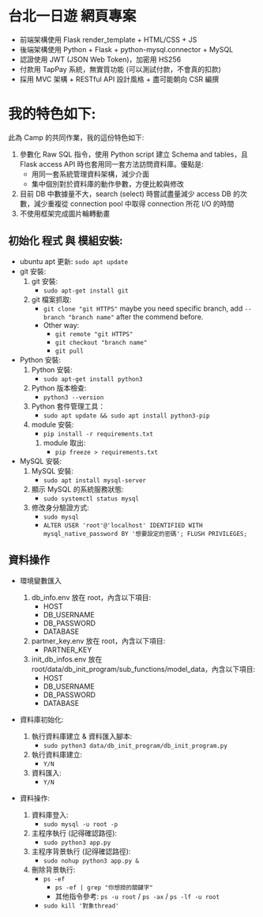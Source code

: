 # 台北一日遊 網頁專案

- 前端架構使用 Flask render_template + HTML/CSS + JS
- 後端架構使用 Python + Flask + python-mysql.connector + MySQL
- 認證使用 JWT (JSON Web Token)，加密用 HS256
- 付款用 TapPay 系統，無實質功能 (可以測試付款，不會真的扣款)
- 採用 MVC 架構 + RESTful API 設計風格 + 盡可能朝向 CSR 編撰

# 我的特色如下:

此為 Camp 的共同作業，我的這份特色如下:

1. 參數化 Raw SQL 指令，使用 Python script 建立 Schema and tables，且 Flask access API 時也套用同一套方法訪問資料庫。優點是:
   - 用同一套系統管理資料架構，減少介面
   - 集中個別對於資料庫的動作參數，方便比較與修改
2. 目前 DB 中數據量不大，search (select) 時嘗試盡量減少 access DB 的次數，減少重複從 connection pool 中取得 connection 所花 I/O 的時間
3. 不使用框架完成圖片輪轉動畫

## 初始化 程式 與 模組安裝:

- ubuntu apt 更新: `sudo apt update`
- git 安裝:
  1.  git 安裝:
      - `sudo apt-get install git`
  2.  git 檔案抓取:
      - `git clone "git HTTPS"` maybe you need specific branch, add `--branch "branch name"` after the commend before.
      - Other way:
        - `git remote "git HTTPS"`
        - `git checkout "branch name"`
        - `git pull`
- Python 安裝:
  1.  Python 安裝:
      - `sudo apt-get install python3`
  2.  Python 版本檢查:
      - `python3 --version`
  3.  Python 套件管理工具：
      - `sudo apt update && sudo apt install python3-pip`
  4.  module 安裝:
      - `pip install -r requirements.txt`
      1. module 取出:
         - `pip freeze > requirements.txt `
- MySQL 安裝:
  1.  MySQL 安裝:
      - `sudo apt install mysql-server`
  2.  顯示 MySQL 的系統服務狀態:
      - `sudo systemctl status mysql`
  3.  修改身分驗證方式:
      - `sudo mysql`
      - `ALTER USER 'root'@'localhost' IDENTIFIED WITH mysql_native_password BY '想要設定的密碼'; FLUSH PRIVILEGES;`

## 資料操作

- 環境變數匯入

  1. db_info.env 放在 root，內含以下項目:
     - HOST
     - DB_USERNAME
     - DB_PASSWORD
     - DATABASE
  2. partner_key.env 放在 root，內含以下項目:
     - PARTNER_KEY
  3. init_db_infos.env 放在 root/data/db_init_program/sub_functions/model_data，內含以下項目:
     - HOST
     - DB_USERNAME
     - DB_PASSWORD
     - DATABASE

- 資料庫初始化:

  1. 執行資料庫建立 & 資料匯入腳本:
     - `sudo python3 data/db_init_program/db_init_program.py`
  2. 執行資料庫建立:
     - `Y/N`
  3. 資料匯入:
     - `Y/N`

- 資料操作:
  1. 資料庫登入:
     - `sudo mysql -u root -p`
  2. 主程序執行 (記得確認路徑):
     - `sudo python3 app.py`
  3. 主程序背景執行 (記得確認路徑):
     - `sudo nohup python3 app.py &`
  4. 刪除背景執行:
     - `ps -ef`
       - `ps -ef | grep "你想撈的關鍵字"`
       - 其他指令參考: `ps -u root` / `ps -ax` / `ps -lf -u root`
     - `sudo kill '對象thread'`
